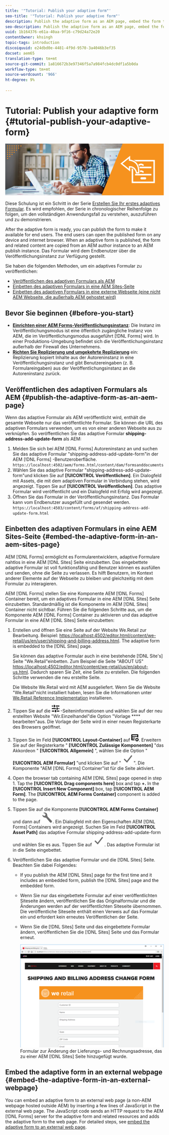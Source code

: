 ```yaml
---
title: '"Tutorial: Publish your adaptive form"'
seo-title: '"Tutorial: Publish your adaptive form"'
description: Publish the adaptive form as an AEM page, embed the form to an AEM Sites page, or embed the adaptive form in an external webpage
seo-description: Publish the adaptive form as an AEM page, embed the form to an AEM Sites page, or embed the adaptive form in an external webpage
uuid: 1b164376-e61a-40aa-9f16-c79d24a72e20
contentOwner: khsingh
topic-tags: introduction
discoiquuid: e24dbd0e-4481-4f9d-9570-3a4046b3ef35
docset: aem65
translation-type: tm+mt
source-git-commit: 1a816672b3e97346f5a7a984fcb4dc0df1a5b0da
workflow-type: tm+mt
source-wordcount: '966'
ht-degree: 9%

---
```



# Tutorial: Publish your adaptive form {#tutorial-publish-your-adaptive-form}

![](do-not-localize/13-publish-your-adaptive-form-small.png)

Diese Schulung ist ein Schritt in der Serie [Erstellen Sie Ihr erstes adaptives Formular](https://helpx.adobe.com/experience-manager/6-3/forms/using/create-your-first-adaptive-form.html). Es wird empfohlen, der Serie in chronologischer Reihenfolge zu folgen, um den vollständigen Anwendungsfall zu verstehen, auszuführen und zu demonstrieren.

After the adaptive form is ready, you can publish the form to make it available for end users. The end users can open the published form on any device and internet browser. When an adaptive form is published, the form and related content are copied from an AEM author instance to an AEM publish instance. Das Formular wird dem Endbenutzer über die Veröffentlichungsinstanz zur Verfügung gestellt.

Sie haben die folgenden Methoden, um ein adaptives Formular zu veröffentlichen:

* [Veröffentlichen des adaptiven Formulars als AEM](../../forms/using/publish-your-adaptive-form.md#publish-the-adaptive-form-as-an-aem-page)
* [Einbetten des adaptiven Formulars in eine AEM Sites-Seite](#embed-the-adaptive-form-in-an-aem-sites-page)
* [Einbetten des adaptiven Formulars in eine externe Webseite (eine nicht AEM Webseite, die außerhalb AEM gehostet wird)](../../forms/using/publish-your-adaptive-form.md)

## Bevor Sie beginnen {#before-you-start}

* **[Einrichten einer AEM Forms-Veröffentlichungsinstanz](https://helpx.adobe.com/de/experience-manager/6-3/forms/using/installing-configuring-aem-forms-osgi.html)**: Die Instanz im Veröffentlichungsmodus ist eine öffentlich zugängliche Instanz von AEM, die im Veröffentlichungsmodus ausgeführt [!DNL Forms] wird. In einer Produktions-Umgebung befindet sich die Veröffentlichungsinstanz außerhalb der Firewall des Unternehmens.
* **[Richten Sie Replizierung und umgekehrte Replizierung](https://helpx.adobe.com/experience-manager/6-3/help/sites-deploying/replication.html)** ein: Replizierung kopiert Inhalte aus der Autoreninstanz in eine Veröffentlichungsinstanz und gibt Benutzereingaben (z. B. Formulareingaben) aus der Veröffentlichungsinstanz an die Autoreninstanz zurück.

## Veröffentlichen des adaptiven Formulars als AEM {#publish-the-adaptive-form-as-an-aem-page}

Wenn das adaptive Formular als AEM veröffentlicht wird, enthält die gesamte Webseite nur das veröffentlichte Formular. Sie können die URL des adaptiven Formulars verwenden, um es von einer anderen Webseite aus zu verknüpfen. So veröffentlichen Sie das adaptive Formular **shipping-address-add-update-form** als AEM:

1. Melden Sie sich bei AEM [!DNL Forms] Autoreninstanz an und suchen Sie das adaptive Formular &quot;shipping-address-add-update-form&quot;in der AEM [!DNL Forms] -Benutzeroberfläche.
   `https://localhost:4502/aem/forms.html/content/dam/formsanddocuments`
1. Wählen Sie das adaptive Formular &quot;shipping-address-add-update-form&quot;und klicken Sie auf **[!UICONTROL Veröffentlichen]**. Ein Dialogfeld mit Assets, die mit dem adaptiven Formular in Verbindung stehen, wird angezeigt. Tippen Sie auf **[!UICONTROL Veröffentlichen]**. Das adaptive Formular wird veröffentlicht und ein Dialogfeld mit Erfolg wird angezeigt.
1. Öffnen Sie das Formular in der Veröffentlichungsinstanz. Das Formular kann vom Endbenutzer ausgefüllt und gesendet werden.
   `https://localhost:4503/content/forms/af/shipping-address-add-update-form.html`

## Einbetten des adaptiven Formulars in eine AEM Sites-Seite {#embed-the-adaptive-form-in-an-aem-sites-page}

AEM [!DNL Forms] ermöglicht es Formularentwicklern, adaptive Formulare nahtlos in eine AEM [!DNL Sites] Seite einzubetten. Das eingebettete adaptive Formular ist voll funktionsfähig und Benutzer können es ausfüllen und senden, ohne die Seite zu verlassen. Es hilft Benutzern, im Kontext anderer Elemente auf der Webseite zu bleiben und gleichzeitig mit dem Formular zu interagieren.

AEM [!DNL Forms] stellen Sie eine Komponente AEM [!DNL Forms] Container bereit, um ein adaptives Formular in eine AEM [!DNL Sites] Seite einzubetten. Standardmäßig ist die Komponente im AEM [!DNL Sites] Container nicht sichtbar. Führen Sie die folgenden Schritte aus, um die Komponente AEM [!DNL Forms] Container zu aktivieren und das adaptive Formular in eine AEM [!DNL Sites] Seite einzubetten:

1. Erstellen und öffnen Sie eine Seite auf der Website We.Retail zur Bearbeitung. Beispiel: [https://localhost:4502/editor.html/content/we-retail/us/en/user/shipping-and-billing-address.html](https://localhost:4502/editor.html/content/we-retail/us/en/user/shipping-and-billing-address.html). The adaptive form is embedded to the [!DNL Sites] page.

   Sie können das adaptive Formular auch in eine bestehende [!DNL Site's] Seite &quot;We.Retail&quot;einbetten. Zum Beispiel die Seite &quot;ABOUT US&quot; [https://localhost:4502/editor.html/content/we-retail/us/en/about-us.html](https://localhost:4502/editor.html/content/we-retail/us/en/about-us.html). Dadurch sparen Sie Zeit, eine Seite zu erstellen. Die folgenden Schritte verwenden die neu erstellte Seite.

   Die Website We.Retail wird mit AEM ausgeliefert. Wenn Sie die Website &quot;We.Retail&quot;nicht installiert haben, lesen Sie die Informationen unter [We.Retail Reference Implementation](https://helpx.adobe.com/experience-manager/6-3/help/sites-developing/we-retail.html) installieren.

1. Tippen Sie auf die ![Eigenschaften](assets/properties.png) -Seiteninformationen und wählen Sie auf der neu erstellten Website &quot;Wir.Einzelhandel&quot;die Option &quot;Vorlage **** bearbeiten&quot;aus. Die Vorlage der Seite wird in einer neuen Registerkarte des Browsers geöffnet.
1. Tippen Sie im Feld **[!UICONTROL Layout-Container]** auf ![Feedmanagement](assets/feedmanagement.png). Erweitern Sie auf der Registerkarte &quot; **[!UICONTROL Zulässige Komponenten]** &quot;das Akkordeon &quot; **[!UICONTROL Allgemein]** &quot;, wählen Sie die Option &quot; **[!UICONTROL AEM Formular]** &quot;und klicken Sie auf &quot; ![save_icon](assets/save_icon.svg)&quot;. Die Komponente &quot;AEM [!DNL Forms] Container&quot;ist für die Seite aktiviert.

1. Open the browser tab containing AEM [!DNL Sites] page opened in step 1. Tap the **[!UICONTROL Drag components here]** box and tap **+.** In the **[!UICONTROL Insert New Component]** box, tap **[!UICONTROL AEM Form]**. The **[!UICONTROL AEM Forms Container]** component is added to the page.
1. Tippen Sie auf die Komponente **[!UICONTROL AEM Forms Container]** und dann auf ![configure-icon](assets/configure-icon.svg). Ein Dialogfeld mit den Eigenschaften AEM [!DNL Forms] Containers wird angezeigt. Suchen Sie im Feld **[!UICONTROL Asset Path]** das adaptive Formular shipping-address-add-update-form und wählen Sie es aus. Tippen Sie auf ![save_icon](assets/save_icon.svg). Das adaptive Formular ist in die Seite eingebettet.
1. Veröffentlichen Sie das adaptive Formular und die [!DNL Sites] Seite. Beachten Sie dabei Folgendes:

   * If you publish the AEM [!DNL Sites] page for the first time and it includes an embedded form, publish the [!DNL Sites] page and the embedded form.
   * Wenn Sie nur das eingebettete Formular auf einer veröffentlichten Siteseite ändern, veröffentlichen Sie das Originalformular und die Änderungen werden auf der veröffentlichten Siteseite übernommen. Die veröffentliche Siteseite enthält einen Verweis auf das Formular ein und erfordert kein erneutes Veröffentlichen der Seite.
   * Wenn Sie die [!DNL Sites] Seite und das eingebettete Formular ändern, veröffentlichen Sie die [!DNL Sites] Seite und das Formular erneut.

      ![embed-in-aem-sites](assets/embed-in-aem-sites.png)
   Formular zur Änderung der Lieferungs- und Rechnungsadresse, das zu einer AEM [!DNL Sites] Seite hinzugefügt wurde.

## Embed the adaptive form in an external webpage {#embed-the-adaptive-form-in-an-external-webpage}

You can embed an adaptive form to an external web page (a non-AEM webpage hosted outside AEM) by inserting a few lines of JavaScript in the external web page. The JavaScript code sends an HTTP request to the AEM [!DNL Forms] server for the adaptive form and related resources and adds the adaptive form to the web page. For detailed steps, see [embed the adaptive form to an external web page](/help/forms/using/embed-adaptive-form-external-web-page.md).
